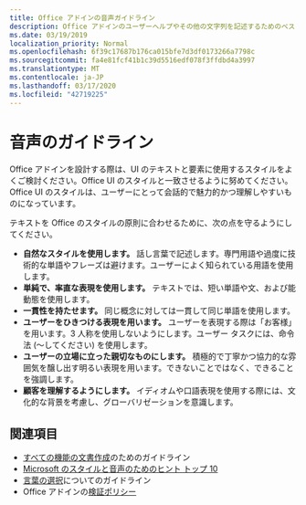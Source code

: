 ```yaml
---
title: Office アドインの音声ガイドライン
description: Office アドインのユーザーヘルプやその他の文字列を記述するためのベストプラクティスについて説明します。
ms.date: 03/19/2019
localization_priority: Normal
ms.openlocfilehash: 6f39c17687b176ca015bfe7d3df0173266a7798c
ms.sourcegitcommit: fa4e81fcf41b1c39d5516edf078f3ffdbd4a3997
ms.translationtype: MT
ms.contentlocale: ja-JP
ms.lasthandoff: 03/17/2020
ms.locfileid: "42719225"
---
```

# <a name="voice-guidelines"></a>音声のガイドライン

Office アドインを設計する際は、UI のテキストと要素に使用するスタイルをよくご検討ください。Office UI のスタイルと一致させるように努めてください。Office UI のスタイルは、ユーザーにとって会話的で魅力的かつ理解しやすいものになっています。 

テキストを Office のスタイルの原則に合わせるために、次の点を守るようにしてください。

- **自然なスタイルを使用します。** 話し言葉で記述します。専門用語や過度に技術的な単語やフレーズは避けます。ユーザーによく知られている用語を使用します。
- **単純で、率直な表現を使用します。** テキストでは、短い単語や文、および能動態を使用します。
- **一貫性を持たせます。** 同じ概念に対しては一貫して同じ単語を使用します。
- **ユーザーをひきつける表現を用います。** ユーザーを表現する際は「お客様」を用います。3 人称を使用しないようにします。ユーザー タスクには、命令法 (～してください) を使用します。
- **ユーザーの立場に立った親切なものにします。** 積極的で丁寧かつ協力的な雰囲気を醸し出す明るい表現を用います。できないことではなく、できることを強調します。
- **顧客を理解するようにします。** イディオムや口語表現を使用する際には、文化的な背景を考慮し、グローバリゼーションを意識します。

## <a name="see-also"></a>関連項目

- [すべての機能の文書作成](/style-guide/accessibility/writing-all-abilities)のためのガイドライン
- [Microsoft のスタイルと音声のためのヒント トップ 10](/style-guide/top-10-tips-style-voice)
- [言葉の選択](/style-guide/word-choice/)についてのガイドライン
- Office アドインの[検証ポリシー](/office/dev/store/validation-policies)
